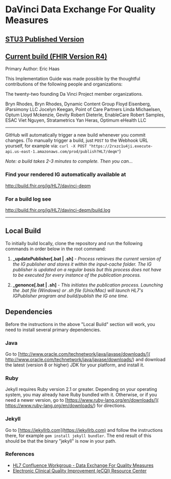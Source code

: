 # DaVinci Data Exchange For Quality Measures


## [STU3 Published Version](http://hl7.org/fhir/us/davinci-deqm/STU1)

## [Current build (FHIR Version R4)](https://build.fhir.org/ig/HL7/davinci-deqm/)

Primary Author:  Eric Haas

This Implementation Guide was made possible by the thoughtful contributions of the following people and organizations:

The twenty-two founding Da Vinci Project member organizations.

Bryn Rhodes, Bryn Rhodes, Dynamic Content Group
Floyd Eisenberg, iParsimony LLC
Jocelyn Keegan, Point of Care Partners
Linda Michaelsen, Optum
Lloyd Mckenzie, Gevity
Robert Dieterle, EnableCare
Robert Samples, ESAC
Viet Nguyen, Stratametrics
Yan Heras, Optimum eHealth LLC

-----

GitHub will automatically trigger a new build whenever you commit changes.
(To manually trigger a build, just `POST` to the Webhook URL yourself, for example via:
`curl -X POST "https://2rxzc1u4ji.execute-api.us-east-1.amazonaws.com/prod/publish?HL7/deqm"`)

*Note: a build takes 2-3 minutes to complete. Then you can...*

### Find your rendered IG automatically available at

http://build.fhir.org/ig/HL7/davinci-deqm

### For a build log see

http://build.fhir.org/ig/HL7/davinci-deqm/build.log

---


## Local Build

To initially build locally, clone the repository and run the following commands in order below in the root command:

  1. **_updatePublisher[.bat | .sh]** - <i>Process retrieves the current version of the IG publisher and stores it within the input-cache folder. The IG publisher is updated on a regular basis but this process does not have to be executed for every instance of the publication process.</i>

  2. **_genonce[.bat | .sh]** - <i>This initiates the publication process. Launching the .bat file (Windows) or .sh file (Unix/Mac) will launch HL7's IGPublisher program and build/publish the IG one time.</i>


## Dependencies

Before the instructions in the above "Local Build" section will work, you
need to install several primary dependencies.

### Java

Go to [http://www.oracle.com/technetwork/java/javase/downloads/](
http://www.oracle.com/technetwork/java/javase/downloads/) and download the
latest (version 8 or higher) JDK for your platform, and install it.

### Ruby

Jekyll requires Ruby version 2.1 or greater.  Depending on your operating
system, you may already have Ruby bundled with it.  Otherwise, or if you
need a newer version, go to [https://www.ruby-lang.org/en/downloads/](
https://www.ruby-lang.org/en/downloads/) for directions.

### Jekyll

Go to [https://jekyllrb.com](https://jekyllrb.com) and follow the
instructions there, for example `gem install jekyll bundler`.  The end
result of this should be that the binary "jekyll" is now in your path.


### References  

- [HL7 Confluence Workgroup - Data Exchange For Quality Measures ](https://confluence.hl7.org/pages/viewpage.action?pageId=21857600)  
- [Electronic Clinical Quality Improvement (eCQI) Resource Center](https://ecqi.healthit.gov/)  


